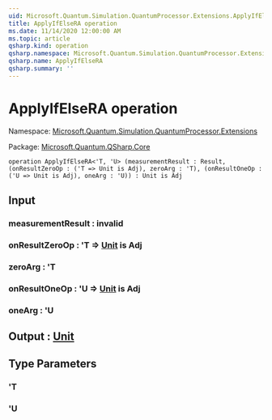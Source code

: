 ```yaml
---
uid: Microsoft.Quantum.Simulation.QuantumProcessor.Extensions.ApplyIfElseRA
title: ApplyIfElseRA operation
ms.date: 11/14/2020 12:00:00 AM
ms.topic: article
qsharp.kind: operation
qsharp.namespace: Microsoft.Quantum.Simulation.QuantumProcessor.Extensions
qsharp.name: ApplyIfElseRA
qsharp.summary: ''
---
```


# ApplyIfElseRA operation

Namespace: [Microsoft.Quantum.Simulation.QuantumProcessor.Extensions](xref:Microsoft.Quantum.Simulation.QuantumProcessor.Extensions)

Package: [Microsoft.Quantum.QSharp.Core](https://nuget.org/packages/Microsoft.Quantum.QSharp.Core)




```qsharp
operation ApplyIfElseRA<'T, 'U> (measurementResult : Result, (onResultZeroOp : ('T => Unit is Adj), zeroArg : 'T), (onResultOneOp : ('U => Unit is Adj), oneArg : 'U)) : Unit is Adj
```


## Input

### measurementResult : __invalid<Result>__




### onResultZeroOp : 'T => [Unit](xref:microsoft.quantum.lang-ref.unit)  is Adj




### zeroArg : 'T




### onResultOneOp : 'U => [Unit](xref:microsoft.quantum.lang-ref.unit)  is Adj




### oneArg : 'U





## Output : [Unit](xref:microsoft.quantum.lang-ref.unit)



## Type Parameters

### 'T


### 'U

